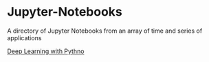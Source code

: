 # Jupyter-Notebooks

A directory of Jupyter Notebooks from an array of time and series of applications

<a href="https://github.com/WaunBroderick/Jupyter-Notebooks/tree/master/DeepLearnigWithPython">Deep Learning with Pythno</a>
